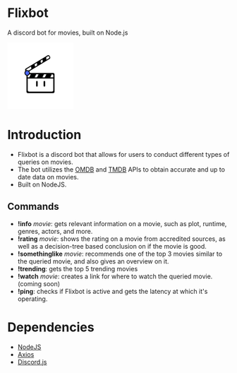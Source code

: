 # Flixbot

A discord bot for movies, built on Node.js

<img src="/logo/Flixbot-4.png" width="150" height="150"/>

# Introduction

* Flixbot is a discord bot that allows for users to conduct different types of queries on movies.
* The bot utilizes the [OMDB](http://www.omdbapi.com) and [TMDB](https://www.themoviedb.org) APIs to obtain accurate and up to date data on movies.
* Built on NodeJS.

## Commands

* **!info** *movie*: gets relevant information on a movie, such as plot, runtime, genres, actors, and more.
* **!rating** *movie*: shows the rating on a movie from accredited sources, as well as a decision-tree based conclusion on if the movie is good.
* **!somethinglike** *movie*: recommends one of the top 3 movies similar to the queried movie, and also gives an overview on it.
* **!trending**: gets the top 5 trending movies
* **!watch** *movie*: creates a link for where to watch the queried movie. (coming soon)
* **!ping**: checks if Flixbot is active and gets the latency at which it's operating.

# Dependencies

* [NodeJS](https://nodejs.org/en/)
* [Axios](https://axios-http.com/docs/intro)
* [Discord.js](https://discord.js.org/#/)
